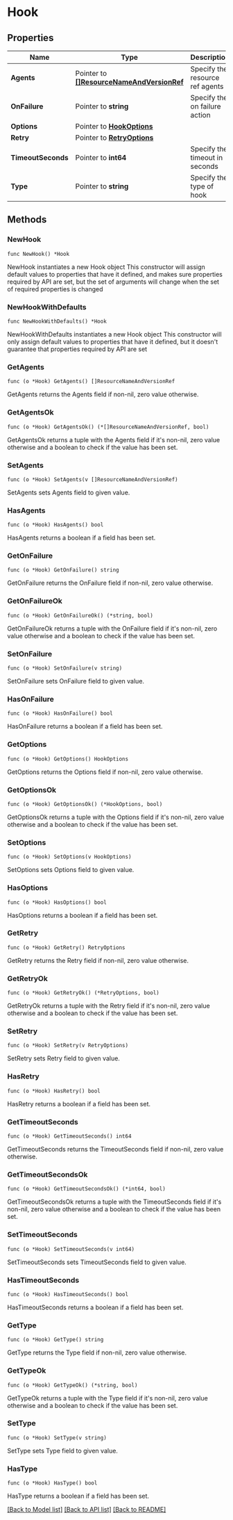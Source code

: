 # Hook

## Properties

Name | Type | Description | Notes
------------ | ------------- | ------------- | -------------
**Agents** | Pointer to [**[]ResourceNameAndVersionRef**](ResourceNameAndVersionRef.md) | Specify the resource ref agents | [optional] 
**OnFailure** | Pointer to **string** | Specify the on failure action | [optional] 
**Options** | Pointer to [**HookOptions**](HookOptions.md) |  | [optional] 
**Retry** | Pointer to [**RetryOptions**](RetryOptions.md) |  | [optional] 
**TimeoutSeconds** | Pointer to **int64** | Specify the timeout in seconds | [optional] 
**Type** | Pointer to **string** | Specify the type of hook | [optional] 

## Methods

### NewHook

`func NewHook() *Hook`

NewHook instantiates a new Hook object
This constructor will assign default values to properties that have it defined,
and makes sure properties required by API are set, but the set of arguments
will change when the set of required properties is changed

### NewHookWithDefaults

`func NewHookWithDefaults() *Hook`

NewHookWithDefaults instantiates a new Hook object
This constructor will only assign default values to properties that have it defined,
but it doesn't guarantee that properties required by API are set

### GetAgents

`func (o *Hook) GetAgents() []ResourceNameAndVersionRef`

GetAgents returns the Agents field if non-nil, zero value otherwise.

### GetAgentsOk

`func (o *Hook) GetAgentsOk() (*[]ResourceNameAndVersionRef, bool)`

GetAgentsOk returns a tuple with the Agents field if it's non-nil, zero value otherwise
and a boolean to check if the value has been set.

### SetAgents

`func (o *Hook) SetAgents(v []ResourceNameAndVersionRef)`

SetAgents sets Agents field to given value.

### HasAgents

`func (o *Hook) HasAgents() bool`

HasAgents returns a boolean if a field has been set.

### GetOnFailure

`func (o *Hook) GetOnFailure() string`

GetOnFailure returns the OnFailure field if non-nil, zero value otherwise.

### GetOnFailureOk

`func (o *Hook) GetOnFailureOk() (*string, bool)`

GetOnFailureOk returns a tuple with the OnFailure field if it's non-nil, zero value otherwise
and a boolean to check if the value has been set.

### SetOnFailure

`func (o *Hook) SetOnFailure(v string)`

SetOnFailure sets OnFailure field to given value.

### HasOnFailure

`func (o *Hook) HasOnFailure() bool`

HasOnFailure returns a boolean if a field has been set.

### GetOptions

`func (o *Hook) GetOptions() HookOptions`

GetOptions returns the Options field if non-nil, zero value otherwise.

### GetOptionsOk

`func (o *Hook) GetOptionsOk() (*HookOptions, bool)`

GetOptionsOk returns a tuple with the Options field if it's non-nil, zero value otherwise
and a boolean to check if the value has been set.

### SetOptions

`func (o *Hook) SetOptions(v HookOptions)`

SetOptions sets Options field to given value.

### HasOptions

`func (o *Hook) HasOptions() bool`

HasOptions returns a boolean if a field has been set.

### GetRetry

`func (o *Hook) GetRetry() RetryOptions`

GetRetry returns the Retry field if non-nil, zero value otherwise.

### GetRetryOk

`func (o *Hook) GetRetryOk() (*RetryOptions, bool)`

GetRetryOk returns a tuple with the Retry field if it's non-nil, zero value otherwise
and a boolean to check if the value has been set.

### SetRetry

`func (o *Hook) SetRetry(v RetryOptions)`

SetRetry sets Retry field to given value.

### HasRetry

`func (o *Hook) HasRetry() bool`

HasRetry returns a boolean if a field has been set.

### GetTimeoutSeconds

`func (o *Hook) GetTimeoutSeconds() int64`

GetTimeoutSeconds returns the TimeoutSeconds field if non-nil, zero value otherwise.

### GetTimeoutSecondsOk

`func (o *Hook) GetTimeoutSecondsOk() (*int64, bool)`

GetTimeoutSecondsOk returns a tuple with the TimeoutSeconds field if it's non-nil, zero value otherwise
and a boolean to check if the value has been set.

### SetTimeoutSeconds

`func (o *Hook) SetTimeoutSeconds(v int64)`

SetTimeoutSeconds sets TimeoutSeconds field to given value.

### HasTimeoutSeconds

`func (o *Hook) HasTimeoutSeconds() bool`

HasTimeoutSeconds returns a boolean if a field has been set.

### GetType

`func (o *Hook) GetType() string`

GetType returns the Type field if non-nil, zero value otherwise.

### GetTypeOk

`func (o *Hook) GetTypeOk() (*string, bool)`

GetTypeOk returns a tuple with the Type field if it's non-nil, zero value otherwise
and a boolean to check if the value has been set.

### SetType

`func (o *Hook) SetType(v string)`

SetType sets Type field to given value.

### HasType

`func (o *Hook) HasType() bool`

HasType returns a boolean if a field has been set.


[[Back to Model list]](../README.md#documentation-for-models) [[Back to API list]](../README.md#documentation-for-api-endpoints) [[Back to README]](../README.md)


